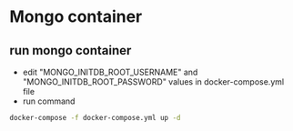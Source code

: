 ﻿# Mongo container

## run mongo container
- edit "MONGO_INITDB_ROOT_USERNAME" and "MONGO_INITDB_ROOT_PASSWORD" values in docker-compose.yml file
- run command
```sh 
docker-compose -f docker-compose.yml up -d
```